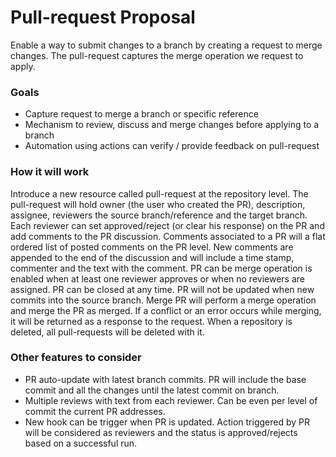 # Pull-request Proposal

Enable a way to submit changes to a branch by creating a request to merge changes.
The pull-request captures the merge operation we request to apply.

### Goals

- Capture request to merge a branch or specific reference
- Mechanism to review, discuss and merge changes before applying to a branch
- Automation using actions can verify / provide feedback on pull-request

### How it will work

Introduce a new resource called pull-request at the repository level.
The pull-request will hold owner (the user who created the PR), description, assignee, reviewers the source branch/reference and the target branch.
Each reviewer can set approved/reject (or clear his response) on the PR and add comments to the PR discussion. Comments associated to a PR will a flat ordered list of posted comments on the PR level.
New comments are appended to the end of the discussion and will include a time stamp, commenter and the text with the comment.
PR can be merge operation is enabled when at least one reviewer approves or when no reviewers are assigned.
PR can be closed at any time.
PR will not be updated when new commits into the source branch.
Merge PR will perform a merge operation and merge the PR as merged. If a conflict or an error occurs while merging, it will be returned as a response to the request.
When a repository is deleted, all pull-requests will be deleted with it.

### Other features to consider

- PR auto-update with latest branch commits. PR will include the base commit and all the changes until the latest commit on branch.
- Multiple reviews with text from each reviewer. Can be even per level of commit the current PR addresses.
- New hook can be trigger when PR is updated. Action triggered by PR will be considered as reviewers and the status is approved/rejects based on a successful run.

